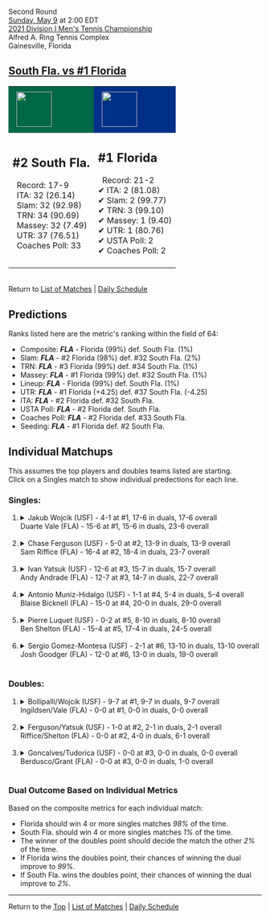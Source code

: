 Second Round[](#top)<a name="top"></a>  
[Sunday, May 9](../../schedule/05-09.md) at 2:00 EDT  
[2021 Division I Men's Tennis Championship](../index.md)  
Alfred A. Ring Tennis Complex  
Gainesville, Florida  
## [South Fla. vs #1 Florida](https://www.ncaa.com/game/5833402)  

<table><tr style="background-color: #d9d9d9 !important"><td style="background-color: #006747 !important"><img src="https://www.ncaa.com/sites/default/files/images/logos/schools/s/south-fla.70.png" width="70" height="70" style="padding: 8px;" /></td><td style="background-color: #003087 !important"><img src="https://www.ncaa.com/sites/default/files/images/logos/schools/f/florida.70.png" width="70" height="70" style="padding: 8px;" /></td></tr><tr>
<td>  

<h2>#2 South Fla.</h2>  
&nbsp; Record: 17-9<br>  
&nbsp; ITA: 32 (26.14)<br>  
&nbsp; Slam: 32 (92.98)<br>  
&nbsp; TRN: 34 (90.69)<br>  
&nbsp; Massey: 32 (7.49)<br>  
&nbsp; UTR: 37 (76.51)<br>  
&nbsp; Coaches Poll: 33<br>  
<br>  

</td>
<td>  

<h2>#1 Florida</h2>  
&nbsp; Record: 21-2<br>  
&#10004; ITA: 2 (81.08)<br>  
&#10004; Slam: 2 (99.77)<br>  
&#10004; TRN: 3 (99.10)<br>  
&#10004; Massey: 1 (9.40)<br>  
&#10004; UTR: 1 (80.76)<br>  
&#10004; USTA Poll: 2<br>  
&#10004; Coaches Poll: 2<br>  
<br>  

</td>
</tr></table>  


<br>Return to [List of Matches](../index.md) &#124; [Daily Schedule](../../schedule/05-09.md)

## Predictions  

Ranks listed here are the metric's ranking within the field of 64:  
- Composite: ***FLA*** - Florida (99%) def. South Fla. (1%)  
- Slam: ***FLA*** - #2 Florida (98%) def. #32 South Fla. (2%)  
- TRN: ***FLA*** - #3 Florida (99%) def. #34 South Fla. (1%)  
- Massey: ***FLA*** - #1 Florida (99%) def. #32 South Fla. (1%)  
- Lineup: ***FLA*** - Florida (99%) def. South Fla. (1%)  
- UTR: ***FLA*** - #1 Florida (+4.25) def. #37 South Fla. (-4.25)  
- ITA: ***FLA*** - #2 Florida def. #32 South Fla.  
- USTA Poll: ***FLA*** - #2 Florida def. South Fla.  
- Coaches Poll: ***FLA*** - #2 Florida def. #33 South Fla.  
- Seeding: ***FLA*** - #1 Florida def. #2 South Fla.  

## Individual Matchups  
This assumes the top players and doubles teams listed are starting.  
Click on a Singles match to show individual predections for each line.  

### Singles:  

<ol>
<li><details>
<summary markdown="span">Jakub Wojcik (USF) - 4-1 at #1, 17-6 in duals, 17-6 overall<br>Duarte Vale (FLA) - 15-6 at #1, 15-6 in duals, 23-6 overall</summary>
<h4>Predictions</h4><ul>
<li>Composite: <b><i>FLA</i></b> - Vale (84%) def. Wojcik (16%)</li>  
<li>Slam: <b><i>FLA</i></b> - Vale (85%) def. Wojcik (15%)</li>  
<li>TRN: <b><i>FLA</i></b> - Vale (80%) def. Wojcik (20%)</li>  
<li>Massey: <b><i>FLA</i></b> - Vale (81%) def. Wojcik (19%)</li>  
<li>UTR: <b><i>FLA</i></b> - Vale (90%) def. Wojcik (10%)</li>  
<li>ITA: <b><i>FLA</i></b> - Vale (54.01) def. Wojcik (16.76)</li>  
</ul>
</details>&nbsp;</li>
<li><details>
<summary markdown="span">Chase Ferguson (USF) - 5-0 at #2, 13-9 in duals, 13-9 overall<br>Sam Riffice (FLA) - 16-4 at #2, 18-4 in duals, 23-7 overall</summary>
<h4>Predictions</h4><ul>
<li>Composite: <b><i>FLA</i></b> - Riffice (82%) def. Ferguson (18%)</li>  
<li>Slam: <b><i>FLA</i></b> - Riffice (74%) def. Ferguson (26%)</li>  
<li>TRN: <b><i>FLA</i></b> - Riffice (84%) def. Ferguson (16%)</li>  
<li>Massey: <b><i>FLA</i></b> - Riffice (78%) def. Ferguson (22%)</li>  
<li>UTR: <b><i>FLA</i></b> - Riffice (90%) def. Ferguson (10%)</li>  
<li>ITA: <b><i>FLA</i></b> - Riffice (49.68) def. Ferguson (11.90)</li>  
</ul>
</details>&nbsp;</li>
<li><details>
<summary markdown="span">Ivan Yatsuk (USF) - 12-6 at #3, 15-7 in duals, 15-7 overall<br>Andy Andrade (FLA) - 12-7 at #3, 14-7 in duals, 22-7 overall</summary>
<h4>Predictions</h4><ul>
<li>Composite: <b><i>FLA</i></b> - Andrade (85%) def. Yatsuk (15%)</li>  
<li>Slam: <b><i>FLA</i></b> - Andrade (83%) def. Yatsuk (17%)</li>  
<li>TRN: <b><i>FLA</i></b> - Andrade (87%) def. Yatsuk (13%)</li>  
<li>Massey: <b><i>FLA</i></b> - Andrade (83%) def. Yatsuk (17%)</li>  
<li>UTR: <b><i>FLA</i></b> - Andrade (88%) def. Yatsuk (12%)</li>  
<li>ITA: <b><i>FLA</i></b> - Andrade (32.71) def. Yatsuk (2.48)</li>  
</ul>
</details>&nbsp;</li>
<li><details>
<summary markdown="span">Antonio Muniz-Hidalgo (USF) - 1-1 at #4, 5-4 in duals, 5-4 overall<br>Blaise Bicknell (FLA) - 15-0 at #4, 20-0 in duals, 29-0 overall</summary>
<h4>Predictions</h4><ul>
<li>Composite: <b><i>FLA</i></b> - Bicknell (94%) def. Muniz-Hidalgo (6%)</li>  
<li>Slam: <b><i>FLA</i></b> - Bicknell (94%) def. Muniz-Hidalgo (6%)</li>  
<li>TRN: <b><i>FLA</i></b> - Bicknell (97%) def. Muniz-Hidalgo (3%)</li>  
<li>Massey: <b><i>FLA</i></b> - Bicknell (94%) def. Muniz-Hidalgo (6%)</li>  
<li>UTR: <b><i>FLA</i></b> - Bicknell (89%) def. Muniz-Hidalgo (11%)</li>  
<li>ITA: <b><i>FLA</i></b> - Bicknell (15.89) def. Muniz-Hidalgo (1.67)</li>  
</ul>
</details>&nbsp;</li>
<li><details>
<summary markdown="span">Pierre Luquet (USF) - 0-2 at #5, 8-10 in duals, 8-10 overall<br>Ben Shelton (FLA) - 15-4 at #5, 17-4 in duals, 24-5 overall</summary>
<h4>Predictions</h4><ul>
<li>Composite: <b><i>FLA</i></b> - Shelton (89%) def. Luquet (11%)</li>  
<li>Slam: <b><i>FLA</i></b> - Shelton (84%) def. Luquet (16%)</li>  
<li>TRN: <b><i>FLA</i></b> - Shelton (92%) def. Luquet (8%)</li>  
<li>Massey: <b><i>FLA</i></b> - Shelton (88%) def. Luquet (12%)</li>  
<li>UTR: <b><i>FLA</i></b> - Shelton (91%) def. Luquet (9%)</li>  
<li>ITA: <b><i>FLA</i></b> - Shelton (3.20) def. Luquet (1.56)</li>  
</ul>
</details>&nbsp;</li>
<li><details>
<summary markdown="span">Sergio Gomez-Montesa (USF) - 2-1 at #6, 13-10 in duals, 13-10 overall<br>Josh Goodger (FLA) - 12-0 at #6, 13-0 in duals, 19-0 overall</summary>
<h4>Predictions</h4><ul>
<li>Composite: <b><i>FLA</i></b> - Goodger (92%) def. Gomez-Montesa (8%)</li>  
<li>Slam: <b><i>FLA</i></b> - Goodger (93%) def. Gomez-Montesa (7%)</li>  
<li>TRN: <b><i>FLA</i></b> - Goodger (96%) def. Gomez-Montesa (4%)</li>  
<li>Massey: <b><i>FLA</i></b> - Goodger (91%) def. Gomez-Montesa (9%)</li>  
<li>UTR: <b><i>FLA</i></b> - Goodger (90%) def. Gomez-Montesa (10%)</li>  
<li>ITA: <b><i>FLA</i></b> - Goodger (8.31) def. Gomez-Montesa (1.78)</li>  
</ul>
</details>&nbsp;</li>
</ol>

### Doubles:  

<ol>
<li><details>
<summary markdown="span">Bollipalli/Wojcik (USF) - 9-7 at #1, 9-7 in duals, 9-7 overall<br>Ingildsen/Vale (FLA) - 0-0 at #1, 0-0 in duals, 0-0 overall</summary>
<br>Sorry, we don't have any metrics for this match
</details>&nbsp;</li>
<li><details>
<summary markdown="span">Ferguson/Yatsuk (USF) - 1-0 at #2, 2-1 in duals, 2-1 overall<br>Riffice/Shelton (FLA) - 0-0 at #2, 4-0 in duals, 6-1 overall</summary>
<br>Sorry, we don't have any metrics for this match
</details>&nbsp;</li>
<li><details>
<summary markdown="span">Goncalves/Tudorica (USF) - 0-0 at #3, 0-0 in duals, 0-0 overall<br>Berdusco/Grant (FLA) - 0-0 at #3, 0-0 in duals, 1-0 overall</summary>
<br>Sorry, we don't have any metrics for this match
</details>&nbsp;</li>
</ol>

### Dual Outcome Based on Individual Metrics  
  
Based on the composite metrics for each individual match:  
- Florida should win 4 or more singles matches *98%* of the time.  
- South Fla. should win 4 or more singles matches *1%* of the time.  
- The winner of the doubles point should decide the match the other *2%* of the time.  
- If Florida wins the doubles point, their chances of winning the dual improve to *99%*.  
- If South Fla. wins the doubles point, their chances of winning the dual improve to *2%*.  
  
------

Return to the [Top](#top) &#124; [List of Matches](../index.md) &#124; [Daily Schedule](../../schedule/05-09.md)  
